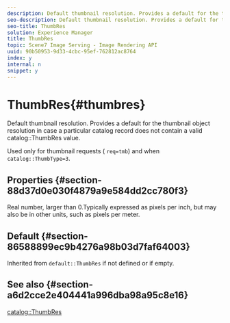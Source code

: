 ```yaml
---
description: Default thumbnail resolution. Provides a default for the thumbnail object resolution in case a particular catalog record does not contain a valid catalog ThumbRes value.
seo-description: Default thumbnail resolution. Provides a default for the thumbnail object resolution in case a particular catalog record does not contain a valid catalog ThumbRes value.
seo-title: ThumbRes
solution: Experience Manager
title: ThumbRes
topic: Scene7 Image Serving - Image Rendering API
uuid: 90b50953-9d33-4cbc-95ef-762812ac8764
index: y
internal: n
snippet: y
---
```


# ThumbRes{#thumbres}

Default thumbnail resolution. Provides a default for the thumbnail object resolution in case a particular catalog record does not contain a valid catalog::ThumbRes value.

Used only for thumbnail requests ( `req=tmb`) and when `catalog::ThumbType=3`.

## Properties {#section-88d37d0e030f4879a9e584dd2cc780f3}

Real number, larger than 0.Typically expressed as pixels per inch, but may also be in other units, such as pixels per meter.

## Default {#section-86588899ec9b4276a98b03d7faf64003}

Inherited from `default::ThumbRes` if not defined or if empty.

## See also {#section-a6d2cce2e404441a996dba98a95c8e16}

[catalog::ThumbRes](../../../../../is_api/image_catalog/image-serving-api-ref/c-image-catalog-reference/c-image-svg-data-reference/c-image-data-reference/r-thumbres-cat.md#reference-eedb9991397347c3bed5bd0a785c4c69) 
